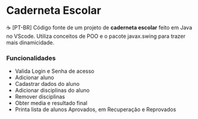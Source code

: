 # Caderneta Escolar

☕ [PT-BR] Código fonte de um projeto de **caderneta escolar** feito em Java no VScode. Utiliza conceitos de POO e o pacote javax.swing para trazer mais dinamicidade.

### Funcionalidades

- Valida Login e Senha de acesso
- Adicionar aluno
- Cadastrar dados do aluno
- Adicionar disciplinas do aluno
- Remover disciplinas
- Obter media e resultado final
- Printa lista de alunos Aprovados, em Recuperação e Reprovados